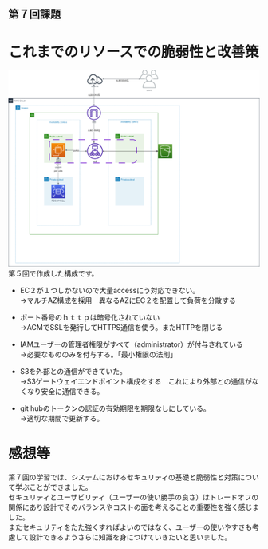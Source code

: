 ## 第７回課題

# これまでのリソースでの脆弱性と改善策

![0507](images/0507.png)
第５回で作成した構成です。


* EC２が１つしかないので大量accessにう対応できない。<br>
→マルチAZ構成を採用　異なるAZにEC２を配置して負荷を分散する

* ポート番号のｈｔｔｐは暗号化されていない<br>
→ACMでSSLを発行してHTTPS通信を使う。またHTTPを閉じる

* IAMユーザーの管理者権限がすべて（administrator）が付与されている<br>
→必要なもののみを付与する。「最小権限の法則」

* S3を外部との通信ができていた。<br>
→S3ゲートウェイエンドポイント構成をする　これにより外部との通信がなくなり安全に通信できる。

* git hubのトークンの認証の有効期限を期限なしにしている。<br>
→適切な期間で更新する。

# 感想等
第７回の学習では、システムにおけるセキュリティの基礎と脆弱性と対策について学ぶことができました。<br>
セキュリティとユーザビリティ（ユーザーの使い勝手の良さ）はトレードオフの関係にあり設計でそのバランスやコストの面を考えることの重要性を強く感じました。<br>
またセキュリティをたた強くすればよいのではなく、ユーザーの使いやすさも考慮して設計できるようさらに知識を身につけていきたいと思いました。


